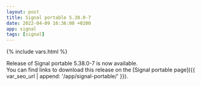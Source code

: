 ```yaml
---
layout: post
title: Signal portable 5.38.0-7
date: 2022-04-09 16:36:00 +0200
app: signal
tags: [signal]
---
```

{% include vars.html %}

Release of Signal portable 5.38.0-7 is now available.<br />
You can find links to download this release on the [Signal portable page]({{ var_seo_url | append: '/app/signal-portable/' }}).
